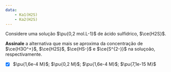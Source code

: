 ```yaml
---
data:
    - Ka1(H2S)
    - Ka2(H2S)
---
```


Considere uma solução $\pu{0,2 mol.L-1}$ de ácido sulfídrico, $\ce{H2S}$.

**Assinale** a alternativa que mais se aproxima da concentração de $\ce{H3O^+}$, $\ce{H2S}$, $\ce{HS-}$ e $\ce{S^{2-}}$ na soluçoão, respectivamente.

- [x] $\pu{1,6e-4 M}$; $\pu{0,2 M}$; $\pu{1,6e-4 M}$; $\pu{7,1e-15 M}$

